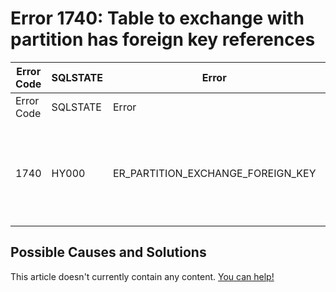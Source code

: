 
# Error 1740: Table to exchange with partition has foreign key references


| Error Code | SQLSTATE | Error | Description |
| --- | --- | --- | --- |
| Error Code | SQLSTATE | Error | Description |
| 1740 | HY000 | ER_PARTITION_EXCHANGE_FOREIGN_KEY | Table to exchange with partition has foreign key references: '%s' |




## Possible Causes and Solutions


This article doesn't currently contain any content. [You can help!](/kb/en/writing-and-editing-knowledge-base-articles/)

